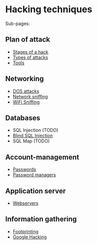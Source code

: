 # Hacking techniques

Sub-pages:

## Plan of attack
* [Stages of a hack](stages.md)
* [Types of attacks](testingTypes.md)
* [Tools](tools.md)

## Networking
* [DOS attacks](dos.md)
* [Network sniffing](networkSniffing.md)
* [WiFi Sniffing](wifiSniffing.md)

## Databases
* SQL Injection (TODO)
* [Blind SQL Injection](sql-injection/blind_sqlinjection.md)
* SQL Map (TODO)

## Account-management
* [Passwords](passwords/README.md)
* [Password managers](passwords/password-managers.md)

## Application server
* [Webservers](webserver.md)

## Information gathering
* [Footprinting](footprinting.md)
* [Google Hacking](googleHacking.md)
